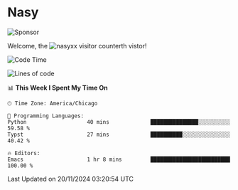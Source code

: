 # Nasy

<!--
<p align="center">
<img height="200" src="https://github-readme-stats.vercel.app/api?username=nasyxx&count_private=true&show_icons=true&theme=dracula&include_all_commits=true"/>
<img height="200" src="https://github-readme-stats.vercel.app/api/top-langs/?username=nasyxx&theme=dracula&hide=html,jupyter+notebook&count_private=true&show_icons=true"/>
</p>

  
----------------
-->

![Sponsor](https://img.shields.io/static/v1.svg?label=Sponsor&message=%E2%9D%A4&logo=GitHub&style=flat&color=pink)
 
Welcome, the ![nasyxx visitor counter](https://count.getloli.com/get/@nasyxx?theme=rule34)th vistor!
 
<!--START_SECTION:waka-->
![Code Time](http://img.shields.io/badge/Code%20Time-4%2C723%20hrs%2059%20mins-blue)

![Lines of code](https://img.shields.io/badge/From%20Hello%20World%20I%27ve%20Written-6.3%20million%20lines%20of%20code-blue)

📊 **This Week I Spent My Time On** 

```text
🕑︎ Time Zone: America/Chicago

💬 Programming Languages: 
Python                   40 mins             ███████████████░░░░░░░░░░   59.58 % 
Typst                    27 mins             ██████████░░░░░░░░░░░░░░░   40.42 % 

🔥 Editors: 
Emacs                    1 hr 8 mins         █████████████████████████   100.00 % 
```


 Last Updated on 20/11/2024 03:20:54 UTC
<!--END_SECTION:waka-->

<!-- ![visitors](https://visitor-badge.laobi.icu/badge?page_id=nasyxx.nasyxx) -->
